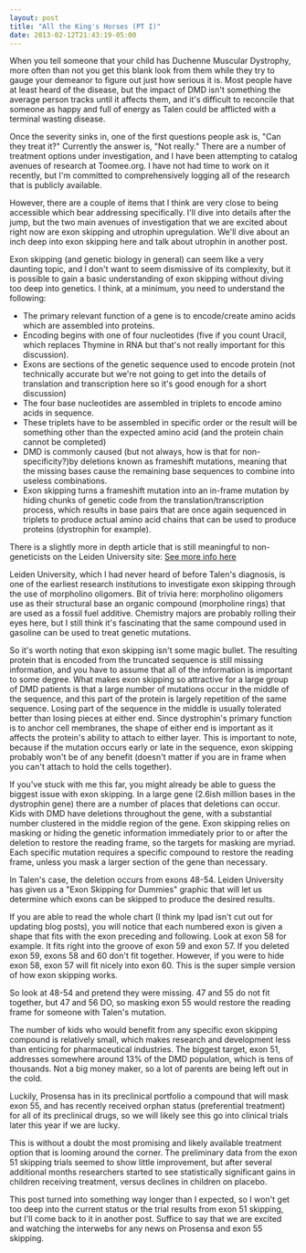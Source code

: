 ```yaml
---
layout: post
title: "All the King's Horses (PT I)"
date: 2013-02-12T21:43:19-05:00
---
```


When you tell someone that your child has Duchenne Muscular Dystrophy, more often than not you get this blank look from them while they try to gauge your demeanor to figure out just how serious it is. Most people have at least heard of the disease, but the impact of DMD isn't something the average person tracks until it affects them, and it's difficult to reconcile that someone as happy and full of energy as Talen could be afflicted with a terminal wasting disease.

Once the severity sinks in, one of the first questions people ask is, "Can they treat it?" Currently the answer is, "Not really." There are a number of treatment options under investigation, and I have been attempting to catalog avenues of research at Toomee.org. I have not had time to work on it recently, but I'm committed to comprehensively logging all of the research that is publicly available.

However, there are a couple of items that I think are very close to being accessible which bear addressing specifically. I'll dive into details after the jump, but the two main avenues of investigation that we are excited about right now are exon skipping and utrophin upregulation. We'll dive about an inch deep into exon skipping here and talk about utrophin in another post.

Exon skipping (and genetic biology in general) can seem like a very daunting topic, and I don't want to seem dismissive of its complexity, but it is possible to gain a basic understanding of exon skipping without diving too deep into genetics. I think, at a minimum, you need to understand the following:


* The primary relevant function of a gene is to encode/create amino acids which are assembled into proteins.
* Encoding begins with one of four nucleotides (five if you count Uracil, which replaces Thymine in RNA but that's not really important for this discussion).
* Exons are sections of the genetic sequence used to encode protein (not technically accurate but we're not going to get into the details of translation and transcription here so it's good enough for a short discussion)
* The four base nucleotides are assembled in triplets to encode amino acids in sequence.
* These triplets have to be assembled in specific order or the result will be something other than the expected amino acid (and the protein chain cannot be completed)
* DMD is commonly caused (but not always, how is that for non-specificity?)by deletions known as frameshift mutations, meaning that the missing bases cause the remaining base sequences to combine into useless combinations.
* Exon skipping turns a frameshift mutation into an in-frame mutation by hiding chunks of genetic code from the translation/transcription process, which results in base pairs that are once again sequenced in triplets to produce actual amino acid chains that can be used to produce proteins (dystrophin for example).

There is a slightly more in depth article that is still meaningful to non-geneticists on the Leiden University site: [See more info here](http://www.humgen.nl/lab-aartsma-rus/index%20for%20parents.html)

Leiden University, which I had never heard of before Talen's diagnosis, is one of the earliest research institutions to investigate exon skipping through the use of morpholino oligomers. Bit of trivia here: morpholino oligomers use as their structural base an organic compound (morpholine rings) that are used  as a fossil fuel additive. Chemistry majors are probably rolling their eyes here, but I still think it's fascinating that the same compound used in gasoline can be used to treat genetic mutations.

So it's worth noting that exon skipping isn't some magic bullet. The resulting protein that is encoded from the truncated sequence is still missing information, and you have to assume that all of the information is important to some degree. What makes exon skipping so attractive for a large group of DMD patients is that a large number of mutations occur in the middle of the sequence, and this part of the protein is largely repetition of the same sequence. Losing part of the sequence in the middle is usually tolerated better than losing pieces at either end. Since dystrophin's primary function is to anchor cell membranes, the shape of either end is important as it affects the protein's ability to attach to either layer. This is important to note, because if the mutation occurs early or late in the sequence, exon skipping probably won't be of any benefit (doesn't matter if you are in frame when you can't attach to hold the cells together).

If you've stuck with me this far, you might already be able to guess the biggest issue with exon skipping. In a large gene (2.6ish million bases in the dystrophin gene) there are a number of places that deletions can occur. Kids with DMD have deletions throughout the gene, with a substantial number clustered in the middle region of the gene. Exon skipping relies on masking or hiding the genetic information immediately prior to or after the deletion to restore the reading frame, so the targets for masking are myriad. Each specific mutation requires a specific compound to restore the reading frame, unless you mask a larger section of the gene than necessary.

In Talen's case, the deletion occurs from exons 48-54. Leiden University has given us a "Exon Skipping for Dummies" graphic that will let us determine which exons can be skipped to produce the desired results.

If you are able to read the whole chart (I think my Ipad isn't cut out for updating blog posts), you will notice that each numbered exon is given a shape that fits with the exon preceding and following. Look at exon 58 for example. It fits right into the groove of exon 59 and exon 57. If you deleted exon 59, exons 58 and 60 don't fit together. However, if you were to hide exon 58, exon 57 will fit nicely into exon 60. This is the super simple version of how exon skipping works.

So look at 48-54 and pretend they were missing. 47 and 55 do not fit together, but 47 and 56 DO, so masking exon 55 would restore the reading frame for someone with Talen's mutation.

The number of kids who would benefit from any specific exon skipping compound is relatively small, which makes research and development less than enticing for pharmaceutical industries. The biggest target, exon 51, addresses somewhere around 13% of the DMD population, which is tens of thousands. Not a big money maker, so a lot of parents are being left out in the cold.

Luckily, Prosensa has in its preclinical portfolio a compound that will mask exon 55, and has recently received orphan status (preferential treatment) for all of its preclinical drugs, so we will likely see this go into clinical trials later this year if we are lucky.

This is without a doubt the most promising and likely available treatment option that is looming around the corner. The preliminary data from the exon 51 skipping trials seemed to show little improvement, but after several additional months researchers started to see statistically significant gains in children receiving treatment, versus declines in children on placebo.

This post turned into something way longer than I expected, so I won't get too deep into the current status or the trial results from exon 51 skipping, but I'll come back to it in another post. Suffice to say that we are excited and watching the interwebs for any news on Prosensa and exon 55 skipping.

